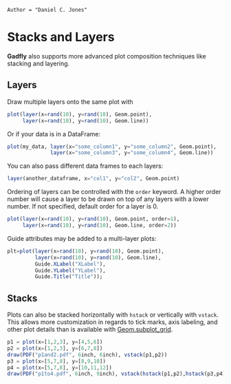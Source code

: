 ```@meta
Author = "Daniel C. Jones"
```

# Stacks and Layers

**Gadfly** also supports more advanced plot composition techniques like stacking
and layering.

## Layers

Draw multiple layers onto the same plot with

```julia
plot(layer(x=rand(10), y=rand(10), Geom.point),
     layer(x=rand(10), y=rand(10), Geom.line))
```

Or if your data is in a DataFrame:

```julia
plot(my_data, layer(x="some_column1", y="some_column2", Geom.point),
              layer(x="some_column3", y="some_column4", Geom.line))
```

You can also pass different data frames to each layers:

```julia
layer(another_dataframe, x="col1", y="col2", Geom.point)
```

Ordering of layers can be controlled with the `order` keyword. A higher order
number will cause a layer to be drawn on top of any layers with a lower number.
If not specified, default order for a layer is 0.

```julia
plot(layer(x=rand(10), y=rand(10), Geom.point, order=1),
     layer(x=rand(10), y=rand(10), Geom.line, order=2))
```

Guide attributes may be added to a multi-layer plots:

```julia
plt=plot(layer(x=rand(10), y=rand(10), Geom.point),
         layer(x=rand(10), y=rand(10), Geom.line),
         Guide.XLabel("XLabel"),
         Guide.YLabel("YLabel"),
         Guide.Title("Title"));
```

## Stacks

Plots can also be stacked horizontally with ``hstack`` or vertically with ``vstack``.
This allows more customization in regards to tick marks, axis labeling, and other
plot details than is available with [Geom.subplot_grid](@ref).

```julia
p1 = plot(x=[1,2,3], y=[4,5,6])
p2 = plot(x=[1,2,3], y=[6,7,8])
draw(PDF("p1and2.pdf", 6inch, 6inch), vstack(p1,p2))
p3 = plot(x=[5,7,8], y=[8,9,10])
p4 = plot(x=[5,7,8], y=[10,11,12])
draw(PDF("p1to4.pdf", 6inch, 9inch), vstack(hstack(p1,p2),hstack(p3,p4)))
```

